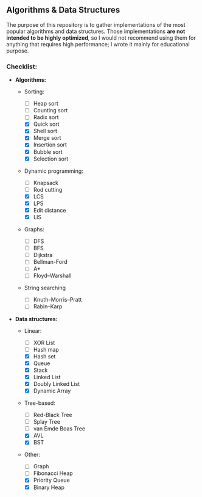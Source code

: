 ## Algorithms & Data Structures

The purpose of this repository is to gather implementations of the most popular algorithms and data structures. Those implementations **are not intended to be highly optimized**, so I would not recommend using them for anything that requires high performance; I wrote it mainly for educational purpose.

### Checklist:

* **Algorithms:**

  * Sorting:

    - [ ] Heap sort
    - [ ] Counting sort
    - [ ] Radix sort
    - [x] Quick sort
    - [x] Shell sort
    - [x] Merge sort
    - [x] Insertion sort
    - [x] Bubble sort
    - [x] Selection sort

  * Dynamic programming:

    - [ ] Knapsack
    - [ ] Rod cutting
    - [x] LCS
    - [x] LPS
    - [x] Edit distance
    - [x] LIS

  * Graphs:

    - [ ] DFS
    - [ ] BFS
    - [ ] Dijkstra
    - [ ] Bellman-Ford
    - [ ] A*
    - [ ] Floyd–Warshall

  * String searching

    - [ ] Knuth–Morris–Pratt
    - [ ] Rabin–Karp
  
* **Data structures:**

  * Linear:

    - [ ] XOR List
    - [ ] Hash map
    - [x] Hash set
    - [x] Queue
    - [x] Stack
    - [x] Linked List
    - [x] Doubly Linked List
    - [x] Dynamic Array
  
  * Tree-based:

    - [ ] Red-Black Tree
    - [ ] Splay Tree
    - [ ] van Emde Boas Tree
    - [x] AVL
    - [x] BST
  
  * Other:

    - [ ] Graph
    - [ ] Fibonacci Heap
    - [x] Priority Queue
    - [x] Binary Heap